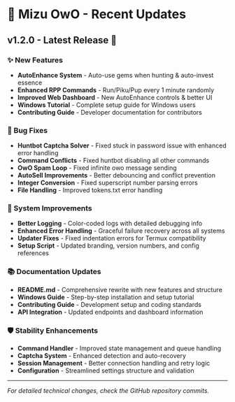 # 🌊 Mizu OwO - Recent Updates

## v1.2.0 - Latest Release 🎉

### ✨ New Features
- **AutoEnhance System** - Auto-use gems when hunting & auto-invest essence
- **Enhanced RPP Commands** - Run/Piku/Pup every 1 minute randomly  
- **Improved Web Dashboard** - New AutoEnhance controls & better UI
- **Windows Tutorial** - Complete setup guide for Windows users
- **Contributing Guide** - Developer documentation for contributors

### 🔧 Bug Fixes
- **Huntbot Captcha Solver** - Fixed stuck in password issue with enhanced error handling
- **Command Conflicts** - Fixed huntbot disabling all other commands
- **OwO Spam Loop** - Fixed infinite owo message sending
- **AutoSell Improvements** - Better debouncing and conflict prevention
- **Integer Conversion** - Fixed superscript number parsing errors
- **File Handling** - Improved tokens.txt error handling

### 🎯 System Improvements
- **Better Logging** - Color-coded logs with detailed debugging info
- **Enhanced Error Handling** - Graceful failure recovery across all systems
- **Updater Fixes** - Fixed indentation errors for Termux compatibility
- **Setup Script** - Updated branding, version numbers, and config references

### 📚 Documentation Updates
- **README.md** - Comprehensive rewrite with new features and structure
- **Windows Guide** - Step-by-step installation and setup tutorial
- **Contributing Guide** - Development setup and coding standards
- **API Integration** - Updated endpoints and dashboard information

### 🛡️ Stability Enhancements
- **Command Handler** - Improved state management and queue handling
- **Captcha System** - Enhanced detection and auto-recovery
- **Session Management** - Better connection handling and retry logic
- **Configuration** - Streamlined settings structure and validation

---

*For detailed technical changes, check the GitHub repository commits.*
